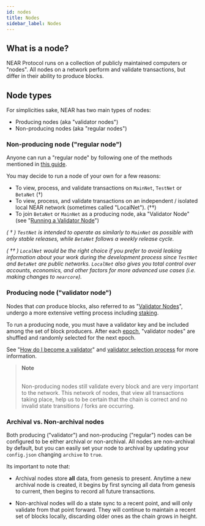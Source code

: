 ```yaml
---
id: nodes
title: Nodes
sidebar_label: Nodes
---
```


## What is a node?

NEAR Protocol runs on a collection of publicly maintained computers or "nodes". All nodes on a network perform and validate transactions, but differ in their ability to produce blocks.  

## Node types

For simplicities sake, NEAR has two main types of nodes: 
  - Producing nodes (aka "validator nodes")
  - Non-producing nodes (aka "regular nodes")

### Non-producing node ("regular node")

Anyone can run a "regular node" by following one of the methods mentioned in [this guide](/docs/local-setup/running-a-node). 

You may decide to run a node of your own for a few reasons:

  - To view, process, and validate transactions on `MainNet`, `TestNet` or `BetaNet` (†)
  - To view, process, and validate transactions on an independent / isolated local NEAR network (sometimes called "LocalNet"). (††)
  - To join `BetaNet` or `MainNet` as a producing node, aka "Validator Node" (see "[Running a Validator Node](/docs/validator/staking)")

  _( † ) `TestNet` is intended to operate as similarly to `MainNet`  as possible with only stable releases, while `BetaNet` follows a weekly release cycle._

_( †† ) `LocalNet` would be the right choice if you prefer to avoid leaking information about your work during the development process since `TestNet` and `BetaNet` are *public* networks. `LocalNet` also gives you total control over accounts, economics, and other factors for more advanced use cases (i.e. making changes to `nearcore`)._


### Producing node ("validator node")

Nodes that _can_ produce blocks, also referred to as "[Validator Nodes](/docs/validator/staking-overview)", undergo a more extensive vetting process including [staking](/docs/validator/staking).

To run a producing node, you must have a validator key and be included among the set of block producers. After each [epoch](/docs/concepts/epoch), "validator nodes" are shuffled and randomly selected for the next epoch. 

See "[How do I become a validator](/docs/validator/validator-faq#how-do-i-become-a-validator)" and [validator selection process](https://nomicon.io/Economics/README.html?validator-selection#validator-selection) for more information.

<blockquote class="warning">
<strong>Note</strong><br><br>

Non-producing nodes still validate every block and are very important to the network. This network of nodes, that view all transactions taking place, help us to be certain that the chain is correct and no invalid state transitions / forks are occurring.

</blockquote>

### Archival vs. Non-archival nodes

Both producing ("validator") and non-producing ("regular") nodes can be configured to be either archival or non-archival. All nodes are non-archival by default, but you can easily set your node to archival by updating your `config.json` changing `archive` to `true`.

Its important to note that:

 - Archival nodes store <strong>all</strong> data, from genesis to present. Anytime a new archival node is created, it begins by first syncing all data from genesis to current, then begins to record all future transactions. 

 - Non-archival nodes will do a state sync to a recent point, and will only validate from that point forward. They will continue to maintain a recent set of blocks locally, discarding older ones as the chain grows in height.
